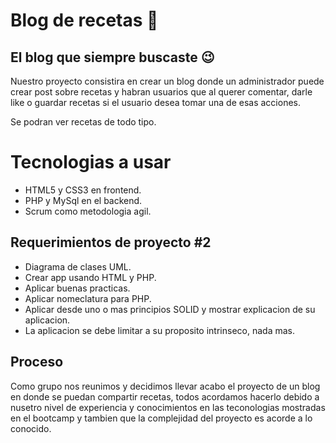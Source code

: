 # Blog de recetas 🥙
## El blog que siempre buscaste 😉

Nuestro proyecto consistira en crear un blog donde un administrador puede crear post sobre recetas y habran usuarios que al querer comentar, darle like o guardar recetas si el usuario desea tomar una de esas acciones.

Se podran ver recetas de todo tipo.

# Tecnologias a usar

- HTML5 y CSS3 en frontend.
- PHP y MySql en el backend.
- Scrum como metodologia agil.

## Requerimientos de proyecto #2

- Diagrama de clases UML.
- Crear app usando HTML y PHP.
- Aplicar buenas practicas.
- Aplicar nomeclatura para PHP.
- Aplicar desde uno o mas principios SOLID y mostrar explicacion de su aplicacion.
- La aplicacion se debe limitar a su proposito intrinseco, nada mas.

## Proceso
Como grupo nos reunimos y decidimos llevar acabo el proyecto de un blog en donde se puedan compartir recetas, todos acordamos hacerlo debido a nusetro nivel de experiencia y conocimientos en las teconologias mostradas en el bootcamp y tambien que la complejidad del proyecto es acorde a lo conocido.